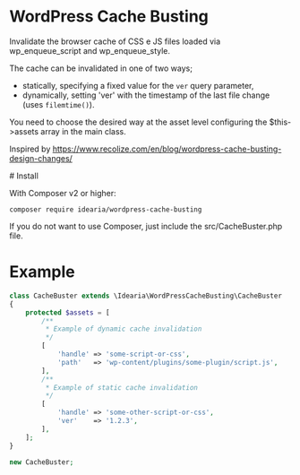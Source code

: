 # WordPress Cache Busting

Invalidate the browser cache of CSS e JS files loaded via wp_enqueue_script and wp_enqueue_style.

The cache can be invalidated in one of two ways;

- statically, specifying a fixed value for the `ver` query parameter,
- dynamically, setting 'ver' with the timestamp of the last file change (uses `filemtime()`).

You need to choose the desired way at the asset level configuring the $this->assets array in the main class.

Inspired by https://www.recolize.com/en/blog/wordpress-cache-busting-design-changes/

# Install

With Composer v2 or higher:

```
composer require idearia/wordpress-cache-busting
```

If you do not want to use Composer, just include the src/CacheBuster.php file.

# Example

```php
class CacheBuster extends \Idearia\WordPressCacheBusting\CacheBuster
{
	protected $assets = [
		/**
		 * Example of dynamic cache invalidation
		 */
		[
			'handle' => 'some-script-or-css',
			'path'   => 'wp-content/plugins/some-plugin/script.js',
		],
		/**
		 * Example of static cache invalidation
		 */
		[
			'handle' => 'some-other-script-or-css',
			'ver'    => '1.2.3',
		],
	];
}

new CacheBuster;
```